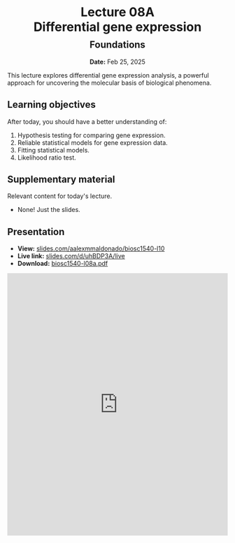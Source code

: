 <h1 style="margin-bottom: 0.4em; text-align: center;">
    <b>Lecture 08A</b><br>
    Differential gene expression
</h1>
<h2 style="margin-top: 0.0em; text-align: center;">
    Foundations
</h2>
<p style="text-align: center;">
    <b>Date:</b> Feb 25, 2025
</p>

This lecture explores differential gene expression analysis, a powerful approach for uncovering the molecular basis of biological phenomena.

## Learning objectives

After today, you should have a better understanding of:

1.  Hypothesis testing for comparing gene expression.
2.  Reliable statistical models for gene expression data.
3.  Fitting statistical models.
4.  Likelihood ratio test.

## Supplementary material

Relevant content for today's lecture.

-   None! Just the slides.

## Presentation

-   **View:** [slides.com/aalexmmaldonado/biosc1540-l10](https://slides.com/aalexmmaldonado/biosc1540-l10)
-   **Live link:** [slides.com/d/uhBDP3A/live](https://slides.com/d/uhBDP3A/live)
-   **Download:** [biosc1540-l08a.pdf](/lectures/08A/biosc1540-l10.pdf)

<iframe src="https://slides.com/aalexmmaldonado/biosc1540-l08a/embed?byline=hidden&share=hidden" width="100%" height="600" title="BIOSC 1540: Lecture 08A" scrolling="no" frameborder="0" webkitallowfullscreen mozallowfullscreen allowfullscreen></iframe>
